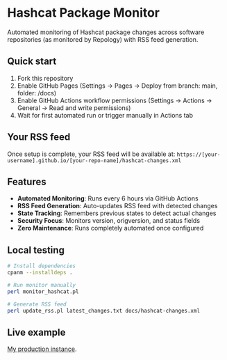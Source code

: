 # Hashcat Package Monitor

Automated monitoring of Hashcat package changes across software repositories (as monitored by Repology) with RSS feed generation.

## Quick start

1. Fork this repository
2. Enable GitHub Pages (Settings → Pages → Deploy from branch: main, folder: /docs)
3. Enable GitHub Actions workflow permissions (Settings → Actions → General → Read and write permissions)
4. Wait for first automated run or trigger manually in Actions tab

## Your RSS feed

Once setup is complete, your RSS feed will be available at:
`https://[your-username].github.io/[your-repo-name]/hashcat-changes.xml`

## Features

- **Automated Monitoring**: Runs every 6 hours via GitHub Actions
- **RSS Feed Generation**: Auto-updates RSS feed with detected changes
- **State Tracking**: Remembers previous states to detect actual changes
- **Security Focus**: Monitors version, origversion, and status fields
- **Zero Maintenance**: Runs completely automated once configured

## Local testing
```bash
# Install dependencies
cpanm --installdeps .

# Run monitor manually
perl monitor_hashcat.pl

# Generate RSS feed
perl update_rss.pl latest_changes.txt docs/hashcat-changes.xml
```

## Live example
[My production instance](https://roycewilliams.github.io/hashcat-package-monitor/).
